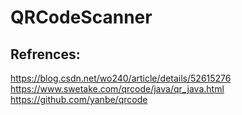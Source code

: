 # QRCodeScanner

## Refrences:
https://blog.csdn.net/wo240/article/details/52615276
https://www.swetake.com/qrcode/java/qr_java.html
https://github.com/yanbe/qrcode
